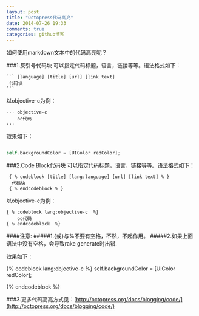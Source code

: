 ```yaml
---
layout: post
title: "Octopress代码高亮"
date: 2014-07-26 19:33
comments: true
categories: github博客
---
```


如何使用markdown文本中的代码高亮呢？

###1.反引号代码块
   可以指定代码标题，语言，链接等等。语法格式如下：

    ``` [language] [title] [url] [link text]
     代码块
    ```
以objective-c为例：

    ··· objective-c 
        oc代码
    ···

效果如下：

``` objective-c 

self.backgroundColor = [UIColor redColor];

```

###2.Code Block代码块
   可以指定代码标题，语言，链接等等。语法格式如下：

     { % codeblock [title] [lang:language] [url] [link text] % }
      代码块
     { % endcodeblock % }
 以objective-c为例：
 
    { % codeblock lang:objective-c  %} 
        oc代码
    { % endcodeblock  %} 
####注意:
#####1.{或}与%不要有空格，不然，不起作用。
#####2.如果上面语法中没有空格，会导致rake generate时出错.   
    
效果如下：

{% codeblock lang:objective-c %} 
self.backgroundColor = [UIColor redColor];

{% endcodeblock %}

###3.更多代码高亮方式见：[http://octopress.org/docs/blogging/code/](http://octopress.org/docs/blogging/code/)